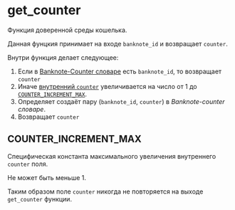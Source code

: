 # get_counter

Функция 
доверенной среды
кошелька.

Данная фунцкия принимает на входе 
`banknote_id`
и возвращает `counter`.

Внутри функция делает следующее:
1. Если в [Banknote-Counter словаре](../architecture/wallet/banknote-counter-dict.md) есть `banknote_id`, то возвращает `counter`
2. Иначе [внутренний `counter`](../architecture/wallet/index.md#counter) увеличивается на число от 1 до [`COUNTER_INCREMENT_MAX`](#counter_increment_max).
3. Определяет создаёт пару (`banknote_id`, `counter`) в *Banknote-counter словаре*.
4. Возвращает `counter`


## COUNTER_INCREMENT_MAX

Специфическая константа максимального увеличения 
внутреннего `counter` поля.

Не может быть меньше 1.

Таким образом поле `counter`
никогда не повторяется на выходе
`get_counter` функции.